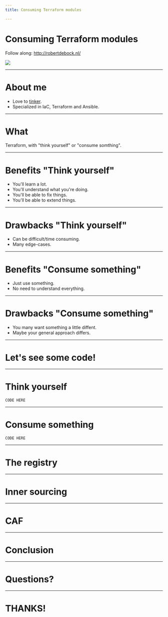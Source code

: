 ```yaml
---
title: Consuming Terraform modules

---
```


# Consuming Terraform modules

Follow along: http://robertdebock.nl/

<img src="https://api.qrserver.com/v1/create-qr-code/?size=350x350&data=https://robertdebock.nl/presentations/consuming-terraform-modules/"/>

---

# About me

- Love to [tinker](https://robertdebock.nl/).
- Specialized in IaC, Terraform and Ansible.

---

# What

Terraform, with "think yourself" or "consume somthing".

---

# Benefits "Think yourself"

- You'll learn a lot.
- You'll understand what you're doing.
- You'll be able to fix things.
- You'll be able to extend things.

----

# Drawbacks "Think yourself"

- Can be difficult/time consuming.
- Many edge-cases.

---

# Benefits "Consume something"

- Just use something.
- No need to understand everything.

----

# Drawbacks "Consume something"

- You many want something a little diffent.
- Maybe your general approach differs.

---

# Let's see some code!

----

# Think yourself

```hcl
CODE HERE
```

----

# Consume something

```hcl
CODE HERE
```

---

# The registry

----

# Inner sourcing

---

# CAF

---

# Conclusion

---

# Questions?

---

# THANKS!
